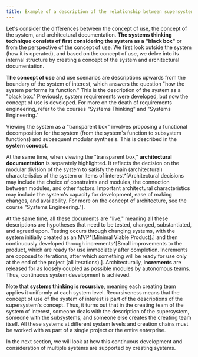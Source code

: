 ```yaml
---
title: Example of a description of the relationship between supersystem interests and the system of interest
---
```


Let's consider the differences between the concept of use, the concept of the system, and architectural documentation. **The systems thinking technique consists of** **first considering the system** **as a "black box"** or from the perspective of the concept of use. We first look outside the system (how it is operated), and based on the concept of use, we delve into its internal structure by creating a concept of the system and architectural documentation.

**The concept of use** and use scenarios are descriptions upwards from the boundary of the system of interest, which answers the question "how the system performs its function." This is the description of the system as a "black box." Previously, system requirements were developed, but now the concept of use is developed. For more on the death of requirements engineering, refer to the courses "Systems Thinking" and "Systems Engineering."

Viewing the system as a "transparent box" involves proposing a functional decomposition for the system (from the system's function to subsystem functions) and subsequent modular synthesis. This is described in the **system concept**.

At the same time, when viewing the "transparent box," **architectural documentation** is separately highlighted. It reflects the decision on the modular division of the system to satisfy the main (architectural) characteristics of the system or items of interest^[Architectural decisions may include the choice of constraints and modules, the connection between modules, and other factors. Important architectural characteristics may include the system's capacity for development, ease of making changes, and availability. For more on the concept of architecture, see the course "Systems Engineering."].

At the same time, all these documents are "live," meaning all these descriptions are hypotheses that need to be tested, changed, substantiated, and agreed upon. Testing occurs through changing systems, with the system initially created as an MVP^[Minimal Viable Product].] and then continuously developed through increments^[Small improvements to the product, which are ready for use immediately after completion. Increments are opposed to iterations, after which something will be ready for use only at the end of the project (all iterations).]. Architecturally, **increments** are released for as loosely coupled as possible modules by autonomous teams. Thus, continuous system development is achieved.

Note that **systems thinking is recursive**, meaning each creating team applies it uniformly at each system level. Recursiveness means that the concept of use of the system of interest is part of the descriptions of the supersystem's concept. Thus, it turns out that in the creating team of the system of interest, someone deals with the description of the supersystem, someone with the subsystems, and someone else creates the creating team itself. All these systems at different system levels and creation chains must be worked with as part of a single project or the entire enterprise.

In the next section, we will look at how this continuous development and consideration of multiple systems are supported by creating systems.